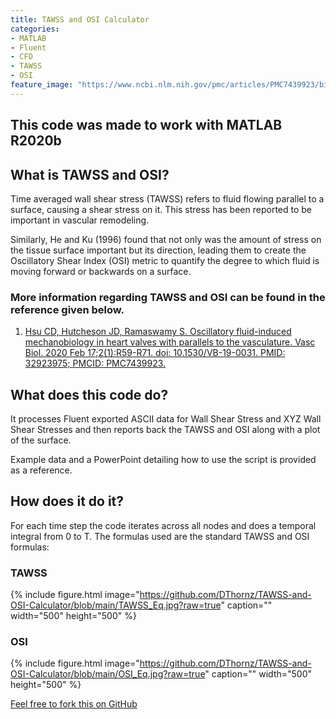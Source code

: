 ```yaml
---
title: TAWSS and OSI Calculator
categories:
- MATLAB
- Fluent
- CFD
- TAWSS
- OSI
feature_image: "https://www.ncbi.nlm.nih.gov/pmc/articles/PMC7439923/bin/VB-19-0031fig5.jpg"
---
```


## This code was made to work with MATLAB R2020b 

## What is TAWSS and OSI?

Time averaged wall shear stress (TAWSS) refers to fluid flowing parallel to a surface, causing a shear stress on it. This stress has been reported to be important in vascular remodeling.

Similarly, He and Ku (1996) found that not only was the amount of stress on the tissue surface important but its direction, leading them to create the Oscillatory Shear Index (OSI) metric to quantify the degree to which fluid is moving forward or backwards on a surface.

### More information regarding TAWSS and OSI can be found in the reference given below.

1. [Hsu CD, Hutcheson JD, Ramaswamy S. Oscillatory fluid-induced mechanobiology in heart valves with parallels to the vasculature. Vasc Biol. 2020 Feb 17;2(1):R59-R71. doi: 10.1530/VB-19-0031. PMID: 32923975; PMCID: PMC7439923.](https://pubmed.ncbi.nlm.nih.gov/32923975/)

## What does this code do?

It processes Fluent exported ASCII data for Wall Shear Stress and XYZ Wall Shear Stresses and then reports back the TAWSS and OSI along with a plot of the surface.

Example data and a PowerPoint detailing how to use the script is provided as a reference.

## How does it do it?

For each time step the code  iterates across all nodes and does a temporal integral from 0 to T. The formulas used are the standard TAWSS and OSI formulas:

### TAWSS
{% include figure.html image="https://github.com/DThornz/TAWSS-and-OSI-Calculator/blob/main/TAWSS_Eq.jpg?raw=true" caption="" width="500" height="500" %}

### OSI
{% include figure.html image="https://github.com/DThornz/TAWSS-and-OSI-Calculator/blob/main/OSI_Eq.jpg?raw=true" caption="" width="500" height="500" %}


[Feel free to fork this on GitHub](https://github.com/DThornz/TAWSS-and-OSI-Calculator/fork)